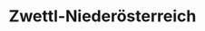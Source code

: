 ---
title: Zwettl-Niederösterreich
url: /zwettl-niederoesterreich/
latitude: 48.6
longitude: 15.187
---